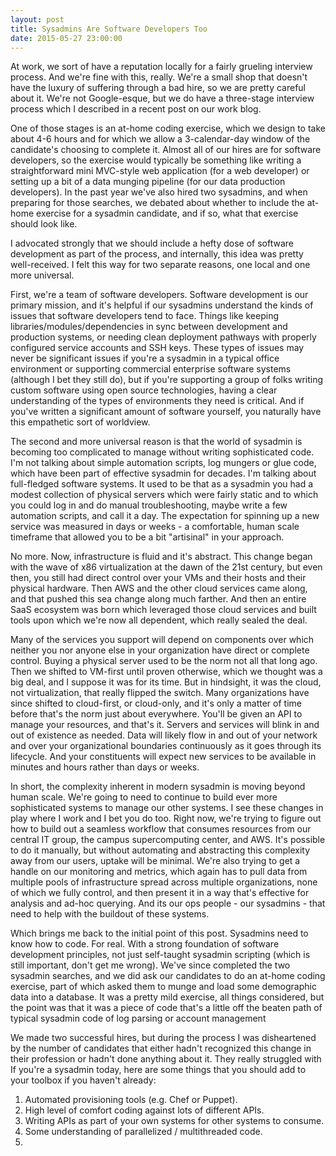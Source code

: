 ```yaml
---
layout: post
title: Sysadmins Are Software Developers Too
date: 2015-05-27 23:00:00
---
```


At work, we sort of have a reputation locally for a fairly grueling interview process.  And we're fine with this, really.  We're a small shop that doesn't have the luxury of suffering through a bad hire, so we are pretty careful about it.  We're not Google-esque, but we do have a three-stage interview process which I described in a recent post on our work blog.

One of those stages is an at-home coding exercise, which we design to take about 4-6 hours and for which we allow a 3-calendar-day window of the candidate's choosing to complete it.  Almost all of our hires are for software developers, so the exercise would typically be something like writing a straightforward mini MVC-style web application (for a web developer) or setting up a bit of a data munging pipeline (for our data production developers).  In the past year we've also hired two sysadmins, and when preparing for those searches, we debated about whether to include the at-home exercise for a sysadmin candidate, and if so, what that exercise should look like.

I advocated strongly that we should include a hefty dose of software development as part of the process, and internally, this idea was pretty well-received.  I felt this way for two separate reasons, one local and one more universal. 

First, we're a team of software developers.  Software development is our primary mission, and it's helpful if our sysadmins understand the kinds of issues that software developers tend to face.  Things like keeping libraries/modules/dependencies in sync between development and production systems, or needing clean deployment pathways with properly configured service accounts and SSH keys.  These types of issues may never be significant issues if you're a sysadmin in a typical office environment or supporting commercial enterprise software systems (although I bet they still do), but if you're supporting a group of folks writing custom software using open source technologies, having a clear understanding of the types of environments they need is critical.  And if you've written a significant amount of software yourself, you naturally have this empathetic sort of worldview.

The second and more universal reason is that the world of sysadmin is becoming too complicated to manage without writing sophisticated code.  I'm not talking about simple automation scripts, log mungers or glue code, which have been part of effective sysadmin for decades.  I'm talking about full-fledged software systems.  It used to be that as a sysadmin you had a modest collection of physical servers which were fairly static and to which you could log in and do manual troubleshooting, maybe write a few  automation scripts, and call it a day.  The expectation for spinning up a new service was measured in days or weeks - a comfortable, human scale timeframe that allowed you to be a bit "artisinal" in your approach.

No more.  Now, infrastructure is fluid and it's abstract.  This change began with the wave of x86 virtualization at the dawn of the 21st century, but even then, you still had direct control over your VMs and their hosts and their physical hardware.  Then AWS and the other cloud services came along, and that pushed this sea change along much farther.  And then an entire SaaS ecosystem was born which leveraged those cloud services and built tools upon which we're now all dependent, which really sealed the deal.  

Many of the services you support will depend on components over which neither you nor anyone else in your organization have direct or complete control.  Buying a physical server used to be the norm not all that long ago.  Then we shifted to VM-first until proven otherwise, which we thought was a big deal, and I suppose it was for its time.  But in hindsight, it was the cloud, not virtualization, that really flipped the switch.  Many organizations have since shifted to cloud-first, or cloud-only, and it's only a matter of time before that's the norm just about everywhere.  You'll be given an API to manage your resources, and that's it.  Servers and services will blink in and out of existence as needed. Data will likely flow in and out of your network and over your organizational boundaries continuously as it goes through its lifecycle.  And your constituents will expect new services to be available in minutes and hours rather than days or weeks.

In short, the complexity inherent in modern sysadmin is moving beyond human scale.  We're going to need to continue to build ever more sophisticated systems to manage our other systems.  I see these changes in play where I work and I bet you do too. Right now, we're trying to figure out how to build out a seamless workflow that consumes resources from our central IT group, the campus supercomputing center, and AWS.  It's possible to do it manually, but without automating and abstracting this complexity away from our users, uptake will be minimal.  We're also trying to get a handle on our monitoring and metrics, which again has to pull data from multiple pools of infrastructure spread across multiple organizations, none of which we fully control, and then present it in a way that's effective for analysis and ad-hoc querying.  And its our ops people - our sysadmins - that need to help with the buildout of these systems.  

Which brings me back to the initial point of this post.  Sysadmins need to know how to code.  For real.  With a strong foundation of software development principles, not just self-taught sysadmin scripting (which is still important, don't get me wrong).  We've since completed the two sysadmin searches, and we did ask our candidates to do an at-home coding exercise, part of which asked them to munge and load some demographic data into a database.  It was a pretty mild exercise, all things considered, but the point was that it was a piece of code that's a little off the beaten path of typical sysadmin code of log parsing or account management  

We made two successful hires, but during the process I was disheartened by the number of candidates that either hadn't recognized this change in their profession or hadn't done anything about it.  They really struggled with If you're a sysadmin today, here are some things that you should add to your toolbox if you haven't already:

1. Automated provisioning tools (e.g. Chef or Puppet).
1. High level of comfort coding against lots of different APIs.  
1. Writing APIs as part of your own systems for other systems to consume.
1. Some understanding of parallelized / multithreaded code.
1. 

